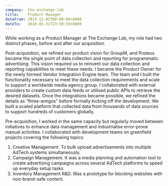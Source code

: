 ```yaml
---
company:  the-exchange-lab
title:    Product Manager
dateFrom: 2013-12-02T00:00:00+0000
dateTo:   2018-05-31T23:59:59+0000
---
```

While working as a Product Manager at The Exchange Lab, my role had two distinct phases, before and after our acquisition.

Post-acquisition, we refined our product vision for GroupM, and Proteus became the single point of data collection and reporting for programmatic advertising. This vision required us to reinvent our data collection and reporting capabilities to meet these needs. I became the Product Owner for the newly formed Vendor Integration Engine team. The team and I built the functionality necessary to meet the data collection requirements and scale to support a worldwide media agency group. I collaborated with external providers to create custom data feeds or utilised public APIs to retrieve the desired datasets. Once the integrations became possible, we refined the details as “three-amigos” before formally kicking off the development. We built a scaled platform that collected data from thousands of data sources to support hundreds of customers globally.

Pre-acquisition, I worked in the same capacity but regularly moved between initiatives to enhance data management and industrialise error-prone manual activities. I collaborated with development teams on greenfield projects covering the following topics:

1. Creative Management. To bulk upload advertisements into multiple AdTech systems simultaneously.
2. Campaign Management. It was a media planning and automation tool to create advertising campaigns across several AdTech platforms to speed up everyday setup tasks.
3. Inventory Management R&D. Was a prototype for blocking websites with non-brand-safe content.
